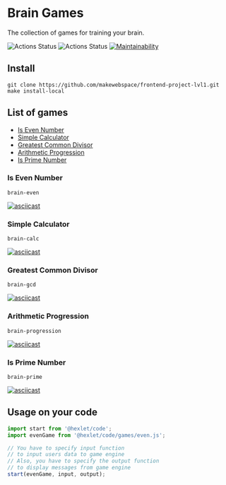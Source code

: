 # Brain Games
The collection of games for training your brain.

![Actions Status](https://github.com/makewebspace/frontend-project-lvl1/workflows/hexlet-check/badge.svg)
![Actions Status](https://github.com/makewebspace/frontend-project-lvl1/workflows/quality-check/badge.svg)
[![Maintainability](https://api.codeclimate.com/v1/badges/a99a88d28ad37a79dbf6/maintainability)](https://codeclimate.com/github/codeclimate/codeclimate/maintainability)

## Install
```
git clone https://github.com/makewebspace/frontend-project-lvl1.git
make install-local
```

## List of games
- [Is Even Number](#is-even-number)
- [Simple Calculator](#simple-calculator)
- [Greatest Common Divisor](#greatest-common-divisor)
- [Arithmetic Progression](#arithmetic-progression)
- [Is Prime Number](#is-prime-number)

### Is Even Number
```
brain-even
```
[![asciicast](https://asciinema.org/a/JbPlMmbPQPZpsDoU0Ssf9V4P7.png)](https://asciinema.org/a/JbPlMmbPQPZpsDoU0Ssf9V4P7?autoplay=1&loop=1)

### Simple Calculator
```
brain-calc
```
[![asciicast](https://asciinema.org/a/iOrtvfCxMaVVGqyB8WGHDssIP.png)](https://asciinema.org/a/iOrtvfCxMaVVGqyB8WGHDssIP?autoplay=1&loop=1&speed=2)

### Greatest Common Divisor
```
brain-gcd
```
[![asciicast](https://asciinema.org/a/7oHwblfWwDlL4LW1XrmRjkAvc.png)](https://asciinema.org/a/7oHwblfWwDlL4LW1XrmRjkAvc?autoplay=1&loop=1)

### Arithmetic Progression
```
brain-progression
```
[![asciicast](https://asciinema.org/a/LXCBmRZ1bLyyIVhb64VM34FVY.png)](https://asciinema.org/a/LXCBmRZ1bLyyIVhb64VM34FVY?autoplay=1&loop=1&speed=2)

### Is Prime Number
```
brain-prime
```
[![asciicast](https://asciinema.org/a/NjWvRcEIvhynhbhzE9DNdH5s6.png)](https://asciinema.org/a/NjWvRcEIvhynhbhzE9DNdH5s6?autoplay=1&loop=1&speed=2)

## Usage on your code
```javascript
import start from '@hexlet/code';
import evenGame from '@hexlet/code/games/even.js';

// You have to specify input function
// to input users data to game engine
// Also, you have to specify the output function
// to display messages from game engine
start(evenGame, input, output);

```
